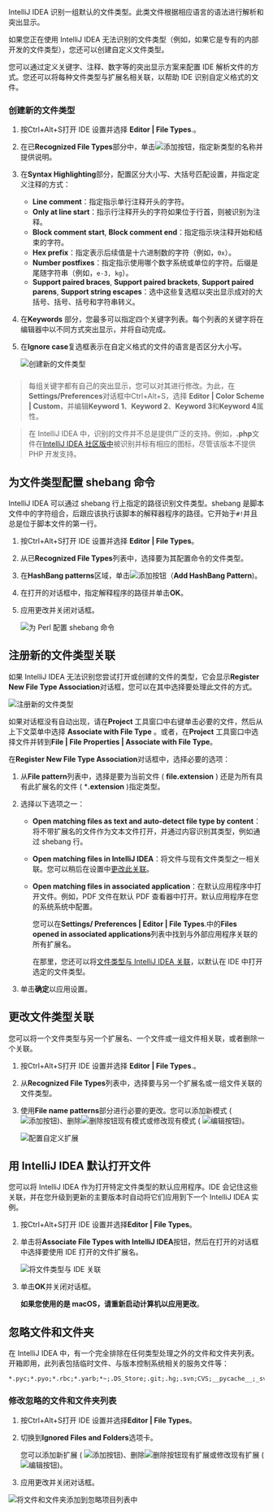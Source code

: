 IntelliJ IDEA 识别一组默认的文件类型。此类文件根据相应语言的语法进行解析和突出显示。

如果您正在使用 IntelliJ IDEA 无法识别的文件类型（例如，如果它是专有的内部开发的文件类型），您还可以创建自定义文件类型。

您可以通过定义关键字、注释、数字等的突出显示方案来配置 IDE 解析文件的方式。您还可以将每种文件类型与扩展名相关联，以帮助 IDE 识别自定义格式的文件。

### 创建新的文件类型﻿

1. 按Ctrl+Alt+S打开 IDE 设置并选择 **Editor | File Types**.。

2. 在已**Recognized File Types**部分中，单击![添加按钮](1-2-5文件类型关联.assets/icons.general.add.svg)，指定新类型的名称并提供说明。

3. 在**Syntax Highlighting**部分，配置区分大小写、大括号匹配设置，并指定定义注释的方式：

   - **Line comment**：指定指示单行注释开头的字符。
   - **Only at line start**：指示行注释开头的字符如果位于行首，则被识别为注释。
   - **Block comment start**, **Block comment end**：指定指示块注释开始和结束的字符。
   - **Hex prefix**：指定表示后续值是十六进制数的字符（例如，`0x`）。
   - **Number postfixes**：指定指示使用哪个数字系统或单位的字符。后缀是尾随字符串（例如，`e-3, kg`）。
   - **Support paired braces**, **Support paired brackets**, **Support paired parens**, **Support string escapes**：选中这些复选框以突出显示成对的大括号、括号、括号和字符串转义。

4. 在**Keywords** 部分，您最多可以指定四个关键字列表。每个列表的关键字将在编辑器中以不同方式突出显示，并将自动完成。

5. 在**Ignore case**复选框表示在自定义格式的文件的语言是否区分大小写。

   ![创建新的文件类型](1-2-5文件类型关联.assets/custom-file-type.png)

### 

> 每组关键字都有自己的突出显示，您可以对其进行修改。为此，在**Settings/Preferences**对话框中Ctrl+Alt+S，选择 **Editor | Color Scheme | Custom**，并编辑**Keyword 1**、**Keyword 2**、**Keyword 3**和**Keyword 4**属性。



> 在 IntelliJ IDEA 中，识别的文件并不总是提供广泛的支持。例如，**.php**文件在[IntelliJ IDEA 社区版中](https://www.jetbrains.com/idea/features/editions_comparison_matrix.html)被识别并标有相应的图标，尽管该版本不提供 PHP 开发支持。

## 为文件类型配置 shebang 命令﻿

IntelliJ IDEA 可以通过 shebang 行上指定的路径识别文件类型。shebang 是脚本文件中的字符组合，后跟应该执行该脚本的解释器程序的路径。它开始于`#!`并且总是位于脚本文件的第一行。

1. 按Ctrl+Alt+S打开 IDE 设置并选择 **Editor | File Types**。

2. 从已**Recognized File Types**列表中，选择要为其配置命令的文件类型。

3. 在**HashBang patterns**区域，单击![添加按钮](1-2-5文件类型关联.assets/icons.general.add-164187064202353.svg)（**Add HashBang Pattern**)。

4. 在打开的对话框中，指定解释程序的路径并单击**OK**。

5. 应用更改并关闭对话框。

   ![为 Perl 配置 shebang 命令](1-2-5文件类型关联.assets/shebang-pattern.png)

## 注册新的文件类型关联﻿

如果 IntelliJ IDEA 无法识别您尝试打开或创建的文件的类型，它会显示**Register New File Type Association**对话框，您可以在其中选择要处理此文件的方式。

![注册新的文件类型](1-2-5文件类型关联.assets/register-new-file-type.png)

如果对话框没有自动出现，请在**Project** 工具窗口中右键单击必要的文件，然后从上下文菜单中选择 **Associate with File Type** 。或者，在**Project** 工具窗口中选择文件并转到**File | File Properties | Associate with File Type**。

在**Register New File Type Association**对话框中，选择必要的选项：

1. 从**File pattern**列表中，选择是要为当前文件 ( **file.extension** ) 还是为所有具有此扩展名的文件 ( ***.extension** )指定类型。

2. 选择以下选项之一：

   - **Open matching files as text and auto-detect file type by content**：将不带扩展名的文件作为文本文件打开，并通过内容识别其类型，例如通过 shebang 行。

   - **Open matching files in IntelliJ IDEA**：将文件与现有文件类型之一相关联。您可以稍后在设置中[更改此关联](https://www.jetbrains.com/help/idea/2021.1/creating-and-registering-file-types.html#change-extension)。

   - **Open matching files in associated application**：在默认应用程序中打开文件。例如，PDF 文件在默认 PDF 查看器中打开。默认应用程序在您的系统系统中配置。

     您可以在**Settings/ Preferences | Editor | File Types**.中的**Files opened in associated applications**列表中找到与外部应用程序关联的所有扩展名。  

     在那里，您还可以将[文件类型与 IntelliJ IDEA 关联](https://www.jetbrains.com/help/idea/2021.1/creating-and-registering-file-types.html#associate-files-with-ide)，以默认在 IDE 中打开选定的文件类型。

3. 单击**确定**以应用设置。

## 更改文件类型关联﻿

您可以将一个文件类型与另一个扩展名、一个文件或一组文件相关联，或者删除一个关联。

1. 按Ctrl+Alt+S打开 IDE 设置并选择 **Editor | File Types**.。

2. 从**Recognized File Types**列表中，选择要与另一个扩展名或一组文件关联的文件类型。

3. 使用**File name patterns**部分进行必要的更改。您可以添加新模式 ( ![添加按钮](https://resources.jetbrains.com/help/img/idea/2021.1/icons.general.add.svg))、删除![删除按钮](1-2-5文件类型关联.assets/artwork.studio.icons.common.remove.svg)现有模式或修改现有模式 ( ![编辑按钮](1-2-5文件类型关联.assets/artwork.studio.icons.common.edit.svg))。

   ![配置自定义扩展](1-2-5文件类型关联.assets/custom-extension.png)

## 用 IntelliJ IDEA 默认打开文件﻿

您可以将 IntelliJ IDEA 作为打开特定文件类型的默认应用程序。IDE 会记住这些关联，并在您升级到更新的主要版本时自动将它们应用到下一个 IntelliJ IDEA 实例。

1. 按Ctrl+Alt+S打开 IDE 设置并选择**Editor | File Types**。

2. 单击将**Associate File Types with IntelliJ IDEA**按钮，然后在打开的对话框中选择要使用 IDE 打开的文件扩展名。

   ![将文件类型与 IDE 关联](1-2-5文件类型关联.assets/associate-with-ide.png)

3. 单击**OK**并关闭对话框。

   **如果您使用的是 macOS，请重新启动计算机以应用更改**。

## 忽略文件和文件夹﻿

在 IntelliJ IDEA 中，有一个完全排除在任何类型处理之外的文件和文件夹列表。开箱即用，此列表包括临时文件、与版本控制系统相关的服务文件等：

```shell
*.pyc;*.pyo;*.rbc;*.yarb;*~;.DS_Store;.git;.hg;.svn;CVS;__pycache__;_svn;vssver.scc;vssver2.scc;
```



### 修改忽略的文件和文件夹列表﻿

1. 按Ctrl+Alt+S打开 IDE 设置并选择**Editor | File Types**。

2. 切换到**Ignored Files and Folders**选项卡。

   您可以添加新扩展 ( ![添加按钮](1-2-5文件类型关联.assets/icons.general.add-164187146729462.svg))、删除![删除按钮](1-2-5文件类型关联.assets/artwork.studio.icons.common.remove-164187150242864.svg)现有扩展或修改现有扩展 ( ![编辑按钮](1-2-5文件类型关联.assets/artwork.studio.icons.common.edit-164187150802166.svg))。

3. 应用更改并关闭对话框。

![将文件和文件夹添加到忽略项目列表中](1-2-5文件类型关联.assets/ignore-files-folders.png)